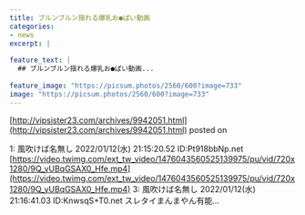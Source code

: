 ```yaml
---
title: ブルンブルン揺れる爆乳お●ぱい動画
categories:
- news
excerpt: |
  
feature_text: |
  ## ブルンブルン揺れる爆乳お●ぱい動画...
  
feature_image: "https://picsum.photos/2560/600?image=733"
image: "https://picsum.photos/2560/600?image=733"
---
```


[http://vipsister23.com/archives/9942051.html](http://vipsister23.com/archives/9942051.html)
posted on 

<!--more-->

1: 風吹けば名無し 2022/01/12(水) 21:15:20.52 ID:Pt918bbNp.net [https://video.twimg.com/ext_tw_video/1476043560525139975/pu/vid/720x1280/9Q_yUBqGSAX0_Hfe.mp4](https://video.twimg.com/ext_tw_video/1476043560525139975/pu/vid/720x1280/9Q_yUBqGSAX0_Hfe.mp4) 3: 風吹けば名無し 2022/01/12(水) 21:16:41.03 ID:KnwsqS+T0.net スレタイまんまやん有能...
